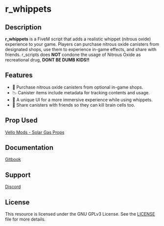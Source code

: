 # r_whippets

## Description

**r_whippets** is a FiveM script that adds a realistic whippet (nitrous oxide) experience to your game. Players can purchase nitrous oxide canisters from designated shops, use them to experience in-game effects, and share with friends. r_scripts does **NOT** condone the usage of Nitrous Oxide as recreational drug, **DONT BE DUMB KIDS!!**

## Features

- 🛒 Purchase nitrous oxide canisters from optional in-game shops.
- 📉 Canister items include metadata for tracking contents and usage.
- 💎 A unique UI for a more immersive experience while using whippets.
- 🤝️ Share canisters with friends so they can kill brain cells too.

## Prop Used
[Vello Mods - Solar Gas Props](https://github.com/Vello-Mods/vello_solargas)

## Documentation

[Gitbook](https://r-scripts-1.gitbook.io/r_scripts-docs./free-resources/r_whippets)

## Support

[Discord](https://discord.gg/r-scripts)

## License

This resource is licensed under the GNU GPLv3 License. See the [LICENSE](LICENSE) file for more details.
